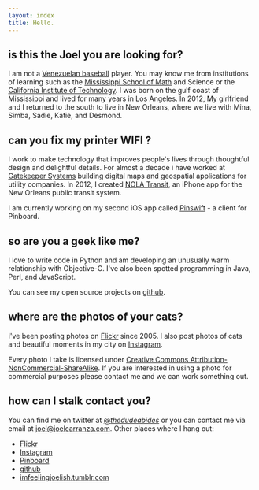 ```yaml
---
layout: index
title: Hello.
---
```


## is this the Joel you are looking for?

I am not a [Venezuelan baseball][notme] player. You may know me from institutions of  learning such as the [Mississippi School of Math][msms] and Science or the [California Institute of Technology][caltech]. I was born on the gulf coast of Mississippi and lived for many years in Los Angeles. In 2012, My girlfriend and I returned to the south to live in New Orleans, where we live with Mina, Simba, Sadie, Katie, and Desmond. 

[notme]:https://www.perfectgame.org/players/playerprofile.aspx?ID=16085
[msms]:http://www.themsms.org/
[caltech]:http://www.caltech.edu/

## can you fix my <span class="strike">printer</span> WIFI ?

I work to make technology that improves people's lives through thoughtful design and delightful details. For almost a decade  i have worked at [Gatekeeper Systems][gks] building digital maps and geospatial applications for utility companies. In 2012, I created [NOLA Transit][nolatransit], an iPhone app for the New Orleans public transit system. 

I am currently working on my second iOS app called [Pinswift][pinswift] - a client for Pinboard.

[nolatransit]:http://nolatransitapp.com/
[pinswift]:http://pinswiftapp.com/
[gks]:http://www.gatekeeper.com/

## so are you a geek like me?

I love to write code in Python and am developing an unusually warm relationship with Objective-C. I've also been spotted programming in Java, Perl, and JavaScript. 

You can see my open source projects on [github][github]. 

## where are the photos of your cats?

I've been posting photos on [Flickr][flickr] since 2005. I also post photos of cats and beautiful moments in my city on [Instagram][instagram].

Every photo I take is licensed under [Creative Commons Attribution-NonCommercial-ShareAlike][cc].  If you are interested in using a photo for commercial purposes please contact me and we can work something out. 

[cc]:http://creativecommons.org/licenses/by-nc-sa/2.0/

## how can I <span class="strike">stalk</span> contact you?

You can find me on twitter at [@_thedudeabides_][twitter] or you can contact me via email at joel@joelcarranza.com. Other places where I hang out:

- [Flickr][flickr]
- [Instagram][instagram]
- [Pinboard][Pinboard]
- [github][github]
- [imfeelingjoelish.tumblr.com][ifj]


[flickr]:http://www.flickr.com/photos/stillthedudeabides
[instagram]:http://instagram.com/joelcarranza/
[pinboard]:https://pinboard.in/u:joelcarranza
[github]:https://github.com/joelcarranza
[ifj]:http://imfeelingjoelish.tumblr.com/
[twitter]:https://twitter.com/_thedudeabides_/